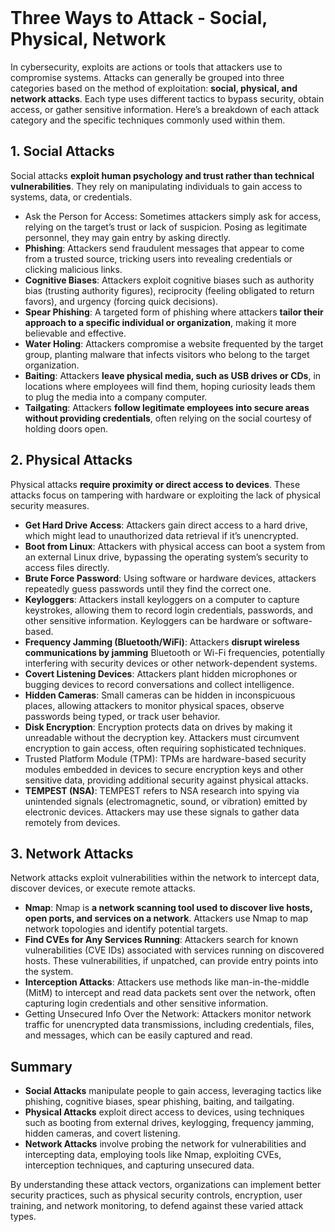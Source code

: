 <br>

# Three Ways to Attack - Social, Physical, Network
In cybersecurity, exploits are actions or tools that attackers use to compromise systems. Attacks can generally be grouped into three categories based on the method of exploitation: **social, physical, and network attacks**. Each type uses different tactics to bypass security, obtain access, or gather sensitive information. Here’s a breakdown of each attack category and the specific techniques commonly used within them.

## 1. Social Attacks
Social attacks **exploit human psychology and trust rather than technical vulnerabilities**. They rely on manipulating individuals to gain access to systems, data, or credentials.

  - Ask the Person for Access: Sometimes attackers simply ask for access, relying on the target’s trust or lack of suspicion. Posing as legitimate personnel, they may gain entry by asking directly.
  - **Phishing**: Attackers send fraudulent messages that appear to come from a trusted source, tricking users into revealing credentials or clicking malicious links.
  - **Cognitive Biases**: Attackers exploit cognitive biases such as authority bias (trusting authority figures), reciprocity (feeling obligated to return favors), and urgency (forcing quick decisions).
  - **Spear Phishing**: A targeted form of phishing where attackers **tailor their approach to a specific individual or organization**, making it more believable and effective.
  - **Water Holing**: Attackers compromise a website frequented by the target group, planting malware that infects visitors who belong to the target organization.
  - **Baiting**: Attackers **leave physical media, such as USB drives or CDs**, in locations where employees will find them, hoping curiosity leads them to plug the media into a company computer.
  - **Tailgating**: Attackers **follow legitimate employees into secure areas without providing credentials**, often relying on the social courtesy of holding doors open.

## 2. Physical Attacks
Physical attacks **require proximity or direct access to devices**. These attacks focus on tampering with hardware or exploiting the lack of physical security measures.

  - **Get Hard Drive Access**: Attackers gain direct access to a hard drive, which might lead to unauthorized data retrieval if it’s unencrypted.
  - **Boot from Linux**: Attackers with physical access can boot a system from an external Linux drive, bypassing the operating system’s security to access files directly.
  - **Brute Force Password**: Using software or hardware devices, attackers repeatedly guess passwords until they find the correct one.
  - **Keyloggers**: Attackers install keyloggers on a computer to capture keystrokes, allowing them to record login credentials, passwords, and other sensitive information. Keyloggers can be hardware or software-based.
  - **Frequency Jamming (Bluetooth/WiFi)**: Attackers **disrupt wireless communications by jamming** Bluetooth or Wi-Fi frequencies, potentially interfering with security devices or other network-dependent systems.
  - **Covert Listening Devices**: Attackers plant hidden microphones or bugging devices to record conversations and collect intelligence.
  - **Hidden Cameras**: Small cameras can be hidden in inconspicuous places, allowing attackers to monitor physical spaces, observe passwords being typed, or track user behavior.
  - **Disk Encryption**: Encryption protects data on drives by making it unreadable without the decryption key. Attackers must circumvent encryption to gain access, often requiring sophisticated techniques.
  - Trusted Platform Module (TPM): TPMs are hardware-based security modules embedded in devices to secure encryption keys and other sensitive data, providing additional security against physical attacks.
  - **TEMPEST (NSA)**: TEMPEST refers to NSA research into spying via unintended signals (electromagnetic, sound, or vibration) emitted by electronic devices. Attackers may use these signals to gather data remotely from devices.

## 3. Network Attacks
Network attacks exploit vulnerabilities within the network to intercept data, discover devices, or execute remote attacks.

  - **Nmap**: Nmap is **a network scanning tool used to discover live hosts, open ports, and services on a network**. Attackers use Nmap to map network topologies and identify potential targets.
  - **Find CVEs for Any Services Running**: Attackers search for known vulnerabilities (CVE IDs) associated with services running on discovered hosts. These vulnerabilities, if unpatched, can provide entry points into the system.
  - **Interception Attacks**: Attackers use methods like man-in-the-middle (MitM) to intercept and read data packets sent over the network, often capturing login credentials and other sensitive information.
  - Getting Unsecured Info Over the Network: Attackers monitor network traffic for unencrypted data transmissions, including credentials, files, and messages, which can be easily captured and read.

## Summary
  - **Social Attacks** manipulate people to gain access, leveraging tactics like phishing, cognitive biases, spear phishing, baiting, and tailgating.
  - **Physical Attacks** exploit direct access to devices, using techniques such as booting from external drives, keylogging, frequency jamming, hidden cameras, and covert listening.
  - **Network Attacks** involve probing the network for vulnerabilities and intercepting data, employing tools like Nmap, exploiting CVEs, interception techniques, and capturing unsecured data.

By understanding these attack vectors, organizations can implement better security practices, such as physical security controls, encryption, user training, and network monitoring, to defend against these varied attack types.  
<br>